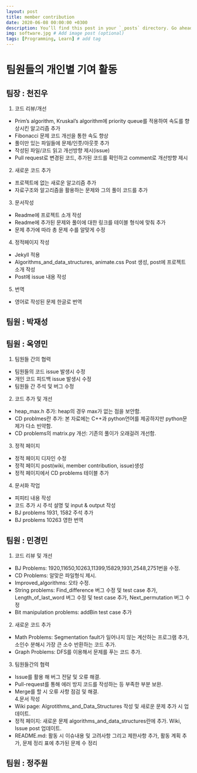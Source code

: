 ```yaml
---
layout: post
title: member contribution  
date: 2020-06-08 00:00:00 +0300
description: You’ll find this post in your `_posts` directory. Go ahead and edit it and re-build the site to see your changes. # Add post description (optional)
img: software.jpg # Add image post (optional)
tags: [Programming, Learn] # add tag
---
```


# 팀원들의 개인별 기여 활동

## 팀장 : 천진우
1. 코드 리뷰/개선
- Prim’s algorithm, Kruskal’s algorithm에 priority queue를 적용하여 속도를 향상시킨 알고리즘 추가
- Fibonacci 문제 코드 개선을 통한 속도 향상
- 풀이만 있는 파일들에 문제/인풋/아웃풋 추가
- 작성된 파일/코드 읽고 개선방향 제시(issue)
- Pull request로 변경된 코드, 추가된 코드를 확인하고 comment로 개선방향 제시
2. 새로운 코드 추가
- 프로젝트에 없는 새로운 알고리즘 추가
- 자료구조와 알고리즘을 활용하는 문제와 그의 풀이 코드를 추가
3. 문서작성
- Readme에 프로젝트 소개 작성
- Readme에 추가된 문제와 풀이에 대한 링크를 테이블 형식에 맞춰 추가
- 문제 추가에 따라 총 문제 수를 알맞게 수정
4. 정적페이지 작성
- Jekyll 적용
- Algorithms_and_data_structures, animate.css Post 생성, post에 프로젝트 소개 작성
- Post에 issue 내용 작성
5. 번역
- 영어로 작성된 문제 한글로 번역



## 팀원 : 박재성



## 팀원 : 옥영민
1. 팀원들 간의 협력  
- 팀원들의 코드 issue 발생시 수정
- 개인 코드 피드백 issue 발생시 수정
- 팀원들 간 주석 및 버그 수정  
2. 코드 추가 및 개선  
- heap_max.h 추가: heap의 경우 max가 없는 점을 보안함.
- CD problmes란 추가: 본 자료에는 C++과 python언어를 제공하지만 python문제가 다소 빈약함.  
- CD problems의 matrix.py 개선: 기존의 풀이가 오래걸려 개선함.  
3. 정적 페이지  
- 정적 페이지 디자인 수정  
- 정적 페이지 post(wiki, member contribution, issue)생성
- 정적 페이지에서 CD problems 테이블 추가  
4. 문서화 작업  
- 피피티 내용 작성  
- 코드 추가 시 주석 설명 및 input & output 작성
- BJ problems 1931, 1582 주석 추가  
- BJ problems  10263 영한 번역  



## 팀원 : 민경민   
1. 코드 리뷰 및 개선   
- BJ Problems: 1920,11650,10263,11399,15829,1931,2548,2751번을 수정.      
- CD Problems: 알맞은 파일형식 제시.   
- Improved_algorithms: 오타 수정.   
- String problems: Find_difference 버그 수정 및 test case 추가, Length_of_last_word 버그 수정 및 test case 추가, Next_permutation 버그 수정 
- Bit manipulation problems: addBin test case 추가  
2. 새로운 코드 추가   
- Math Problems: Segmentation fault가 일어나지 않는 계산하는 프로그램 추가, 소인수 분해시 가장 큰 소수 반환하는 코드 추가.
- Graph Problems: DFS를 이용해서 문제를 푸는 코드 추가.   
3. 팀원들간의 협력
- Issue를 활용 해 버그 전달 및 오류 해결.
- Pull-request를 통해 에러 방지 코드를 작성하는 등 부족한 부분 보완.
- Merge를 할 시 오류 사항 점검 및 해결.   
4.문서 작성
- Wiki page: Algrotithms_and_Data_Structures 작성 및 새로운 문제 추가 시 업데이트.      
- 정적 페이지: 새로운 문제 algorithms_and_data_structures란에 추가. Wiki, Issue post 업데이트.   
- README.md: 활동 시 이슈내용 및 고려사항 그리고 제한사항 추가, 활동 계획 추가, 문제 정리 표에 추가된 문제 수 정리   







## 팀원 : 정주원
